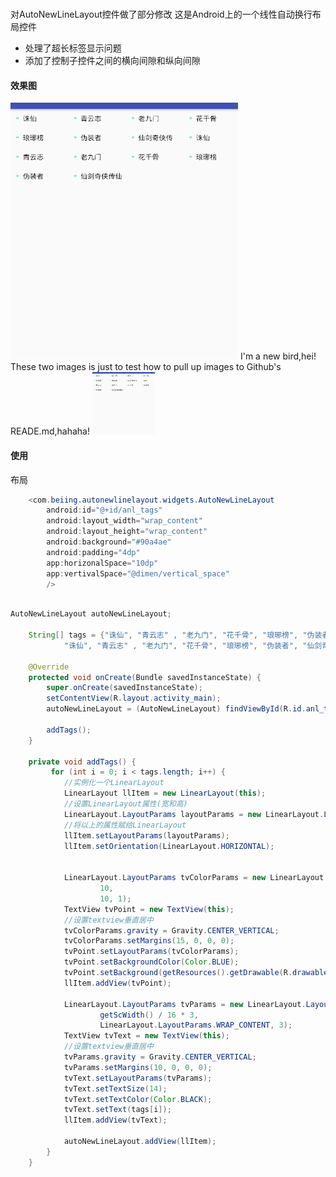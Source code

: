 # 
对AutoNewLineLayout控件做了部分修改
这是Android上的一个线性自动换行布局控件

- 处理了超长标签显示问题
- 添加了控制子控件之间的横向间隙和纵向间隙


#### 效果图
![DynamicImage](https://github.com/nanxiaopeanut/DynamicShifterView01/blob/master/screenshots/DynamicImage.png)
I'm a new bird,hei! These two images is just to test how to pull up images to Github's READE.md,hahaha!
<img src="https://github.com/nanxiaopeanut/DynamicShifterView01/blob/master/screenshots/DynamicImage.png" style=" width:100px ; height:100px " />

#### 使用

布局

```java
    <com.beiing.autonewlinelayout.widgets.AutoNewLineLayout
        android:id="@+id/anl_tags"
        android:layout_width="wrap_content"
        android:layout_height="wrap_content"
        android:background="#90a4ae"
        android:padding="4dp"
        app:horizonalSpace="10dp"
        app:vertivalSpace="@dimen/vertical_space"
        />

```

```java

AutoNewLineLayout autoNewLineLayout;

    String[] tags = {"诛仙", "青云志" , "老九门", "花千骨", "琅琊榜", "伪装者", "仙剑奇侠传",
            "诛仙", "青云志" , "老九门", "花千骨", "琅琊榜", "伪装者", "仙剑奇侠传"};

    @Override
    protected void onCreate(Bundle savedInstanceState) {
        super.onCreate(savedInstanceState);
        setContentView(R.layout.activity_main);
        autoNewLineLayout = (AutoNewLineLayout) findViewById(R.id.anl_tags);

        addTags();
    }

    private void addTags() {
         for (int i = 0; i < tags.length; i++) {
            //实例化一个LinearLayout
            LinearLayout llItem = new LinearLayout(this);
            //设置LinearLayout属性(宽和高)
            LinearLayout.LayoutParams layoutParams = new LinearLayout.LayoutParams(getScWidth() / 4, 50);
            //将以上的属性赋给LinearLayout
            llItem.setLayoutParams(layoutParams);
            llItem.setOrientation(LinearLayout.HORIZONTAL);


            LinearLayout.LayoutParams tvColorParams = new LinearLayout.LayoutParams(
                    10,
                    10, 1);
            TextView tvPoint = new TextView(this);
            //设置textview垂直居中
            tvColorParams.gravity = Gravity.CENTER_VERTICAL;
            tvColorParams.setMargins(15, 0, 0, 0);
            tvPoint.setLayoutParams(tvColorParams);
            tvPoint.setBackgroundColor(Color.BLUE);
            tvPoint.setBackground(getResources().getDrawable(R.drawable.radius_indictor_color));
            llItem.addView(tvPoint);

            LinearLayout.LayoutParams tvParams = new LinearLayout.LayoutParams(
                    getScWidth() / 16 * 3,
                    LinearLayout.LayoutParams.WRAP_CONTENT, 3);
            TextView tvText = new TextView(this);
            //设置textview垂直居中
            tvParams.gravity = Gravity.CENTER_VERTICAL;
            tvParams.setMargins(10, 0, 0, 0);
            tvText.setLayoutParams(tvParams);
            tvText.setTextSize(14);
            tvText.setTextColor(Color.BLACK);
            tvText.setText(tags[i]);
            llItem.addView(tvText);

            autoNewLineLayout.addView(llItem);
        }
    }

```


















